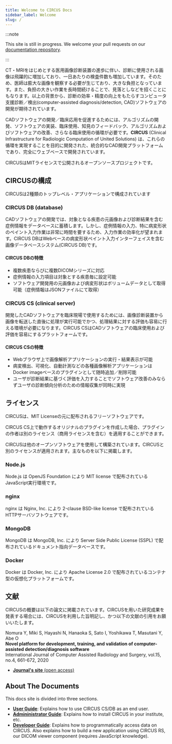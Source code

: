 ```yaml
---
title: Welcome to CIRCUS Docs
sidebar_label: Welcome
slug: /
---
```


:::note

This site is still in progress. We welcome your pull requests on our [documentation repository](https://github.com/utrad-ical/circus-docs).

:::

CT・MRIをはじめとする医用画像診断装置の進歩に伴い、診断に使用される画像は飛躍的に増加しており、一日あたりの検査件数も増加しています。そのため、医師は膨大な画像を観察する必要が生じており、大きな負担となっています。また、負担の大きい作業を長時間続けることで、見落としなどを招くことにもなります。以上の背景から、診断の効率・精度の向上をもたらすコンピュータ支援診断／検出(computer-assisted diagnosis/detection, CAD)ソフトウェアの開発が期待されています。

CADソフトウェアの開発／臨床応用を促進するためには、アルゴリズムの開発、ソフトウェアの実装、臨床使用、知見のフィードバック、アルゴリズムおよびソフトウェアの改善、さらなる臨床使用の循環が必要です。**CIRCUS** (Clinical Infrastructure for Radiologic Computation of United Solutions) は、これらの循環を実現することを目的に開発された、統合的なCAD開発プラットフォームであり、完全にウェブベースで開発されています。

CIRCUSはMITライセンスで公開されるオープンソースプロジェクトです。


## CIRCUSの構成

CIRCUSは2種類のトップレベル・アプリケーションで構成されています

### CIRCUS DB (database)

CADソフトウェアの開発では、対象となる疾患の元画像および診断結果を含む症例情報をデータベースに蓄積します。しかし、症例情報の入力、特に病変形状のペイント入力作業は非常に時間を要するため、入力作業の効率化が望まれます。CIRCUS DBはWebベースの病変形状ペイント入力インターフェイスを含む画像データベースシステム(CIRCUS DB)です。

#### CIRCUS DBの特徴

- 複数疾患ならびに複数DICOMシリーズに対応
- 症例情報の入力項目は対象とする疾患毎に設定可能
- ソフトウェア開発用の元画像および病変形状はボリュームデータとして取得可能（症例情報はJSONファイルにて取得）

### CIRCUS CS (clinical server)

開発したCADソフトウェアを臨床現場で使用するためには、画像診断装置から画像を転送した直後に処理が実行可能でかつ、処理結果に対する評価も容易に行える環境が必要になります。CIRCUS CSはCADソフトウェアの臨床使用および評価を容易にするプラットフォームです。

#### CIRCUS CSの特徴
 
- Webブラウザ上で画像解析アプリケーションの実行・結果表示が可能
- 病変検出、可視化、自動計測などの各種画像解析アプリケーションはDocker imageベースのプラグインとして随時追加／削除可能
- ユーザが診断結果に基づく評価を入力することでソフトウェア改善のみならずユーザの診断傾向分析のための情報収集が同時に実現


## ライセンス

CIRCUSは、MIT Licenseの元に配布されるフリーソフトウェアです。

CIRCUS CS上で動作するオリジナルのプラグインを作成した場合、プラグインの作者は別のライセンス（商用ライセンスを含む）を適用することができます。

CIRCUSは他のオープンソフトウェアを使用して構築されています。CIRCUSと別のライセンスが適用されます。主なものを以下に掲載します。

### Node.js

Node.js は OpenJS Foundation により MIT license で配布されている JavaScript実行環境です。

### nginx

nginx は Nginx, Inc. により 2-clause BSD-like license で配布されている HTTPサーバソフトウェアです。

### MongoDB

MongoDB は MongoDB, Inc. により Server Side Public License (SSPL) で配布されているドキュメント指向データベースです。

### Docker

Docker は  Docker, Inc. により Apache License 2.0 で配布されているコンテナ型の仮想化プラットフォームです。


## 文献

CIRCUSの概要は以下の論文に掲載されています。CIRCUSを用いた研究成果を発表する場合には、CIRCUSを利用した旨明記し、かつ以下の文献の引用をお願いいたします。

Nomura Y, Miki S, Hayashi N, Hanaoka S, Sato I, Yoshikawa T, Masutani Y, Abe O<br />
**Novel platform for development, training, and validation of computer-assisted detection/diagnosis software**<br />
International Journal of Computer Assisted Radiology and Surgery, vol.15, no.4, 661-672, 2020

- [**Journal's site** (open access)](https://rdcu.be/b2OLL)

## About The Documents

This docs site is divided into three sections.

- **[User Guide](users/about)**: Explains how to use CIRCUS CS/DB as an end user.
- **[Admininistrator Guide](admin/installation)**: Explains how to install CIRCUS in your institute, etc.
- **[Developer Guide](api-intro)**: Explains how to programmatically access data on CIRCUS. Also explains how to build a new application using CIRCUS RS, our DICOM viewer component (requires JavaScript knowledge).
